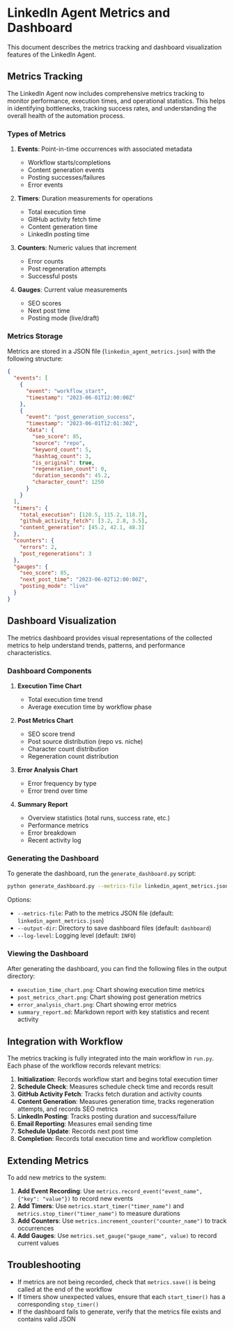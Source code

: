 # LinkedIn Agent Metrics and Dashboard

This document describes the metrics tracking and dashboard visualization features of the LinkedIn Agent.

## Metrics Tracking

The LinkedIn Agent now includes comprehensive metrics tracking to monitor performance, execution times, and operational statistics. This helps in identifying bottlenecks, tracking success rates, and understanding the overall health of the automation process.

### Types of Metrics

1. **Events**: Point-in-time occurrences with associated metadata
   - Workflow starts/completions
   - Content generation events
   - Posting successes/failures
   - Error events

2. **Timers**: Duration measurements for operations
   - Total execution time
   - GitHub activity fetch time
   - Content generation time
   - LinkedIn posting time

3. **Counters**: Numeric values that increment
   - Error counts
   - Post regeneration attempts
   - Successful posts

4. **Gauges**: Current value measurements
   - SEO scores
   - Next post time
   - Posting mode (live/draft)

### Metrics Storage

Metrics are stored in a JSON file (`linkedin_agent_metrics.json`) with the following structure:

```json
{
  "events": [
    {
      "event": "workflow_start",
      "timestamp": "2023-06-01T12:00:00Z"
    },
    {
      "event": "post_generation_success",
      "timestamp": "2023-06-01T12:01:30Z",
      "data": {
        "seo_score": 85,
        "source": "repo",
        "keyword_count": 5,
        "hashtag_count": 3,
        "is_original": true,
        "regeneration_count": 0,
        "duration_seconds": 45.2,
        "character_count": 1250
      }
    }
  ],
  "timers": {
    "total_execution": [120.5, 115.2, 118.7],
    "github_activity_fetch": [3.2, 2.8, 3.5],
    "content_generation": [45.2, 42.1, 48.3]
  },
  "counters": {
    "errors": 2,
    "post_regenerations": 3
  },
  "gauges": {
    "seo_score": 85,
    "next_post_time": "2023-06-02T12:00:00Z",
    "posting_mode": "live"
  }
}
```

## Dashboard Visualization

The metrics dashboard provides visual representations of the collected metrics to help understand trends, patterns, and performance characteristics.

### Dashboard Components

1. **Execution Time Chart**
   - Total execution time trend
   - Average execution time by workflow phase

2. **Post Metrics Chart**
   - SEO score trend
   - Post source distribution (repo vs. niche)
   - Character count distribution
   - Regeneration count distribution

3. **Error Analysis Chart**
   - Error frequency by type
   - Error trend over time

4. **Summary Report**
   - Overview statistics (total runs, success rate, etc.)
   - Performance metrics
   - Error breakdown
   - Recent activity log

### Generating the Dashboard

To generate the dashboard, run the `generate_dashboard.py` script:

```bash
python generate_dashboard.py --metrics-file linkedin_agent_metrics.json
```

Options:
- `--metrics-file`: Path to the metrics JSON file (default: `linkedin_agent_metrics.json`)
- `--output-dir`: Directory to save dashboard files (default: `dashboard`)
- `--log-level`: Logging level (default: `INFO`)

### Viewing the Dashboard

After generating the dashboard, you can find the following files in the output directory:

- `execution_time_chart.png`: Chart showing execution time metrics
- `post_metrics_chart.png`: Chart showing post generation metrics
- `error_analysis_chart.png`: Chart showing error metrics
- `summary_report.md`: Markdown report with key statistics and recent activity

## Integration with Workflow

The metrics tracking is fully integrated into the main workflow in `run.py`. Each phase of the workflow records relevant metrics:

1. **Initialization**: Records workflow start and begins total execution timer
2. **Schedule Check**: Measures schedule check time and records result
3. **GitHub Activity Fetch**: Tracks fetch duration and activity counts
4. **Content Generation**: Measures generation time, tracks regeneration attempts, and records SEO metrics
5. **LinkedIn Posting**: Tracks posting duration and success/failure
6. **Email Reporting**: Measures email sending time
7. **Schedule Update**: Records next post time
8. **Completion**: Records total execution time and workflow completion

## Extending Metrics

To add new metrics to the system:

1. **Add Event Recording**: Use `metrics.record_event("event_name", {"key": "value"})` to record new events
2. **Add Timers**: Use `metrics.start_timer("timer_name")` and `metrics.stop_timer("timer_name")` to measure durations
3. **Add Counters**: Use `metrics.increment_counter("counter_name")` to track occurrences
4. **Add Gauges**: Use `metrics.set_gauge("gauge_name", value)` to record current values

## Troubleshooting

- If metrics are not being recorded, check that `metrics.save()` is being called at the end of the workflow
- If timers show unexpected values, ensure that each `start_timer()` has a corresponding `stop_timer()`
- If the dashboard fails to generate, verify that the metrics file exists and contains valid JSON